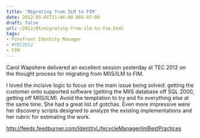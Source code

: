 ```yaml
---
title: 'Migrating from ILM to FIM'
date: 2012-05-01T11:04:00.001-07:00
draft: false
url: /2012/05/migrating-from-ilm-to-fim.html
tags: 
- Forefront Identity Manager
- #TEC2012
- FIM
---
```


Carol Wapshere delivered an excellent session yesterday at TEC 2012 on the thought process for migrating from MIIS/ILM to FIM.

I loved the incisive logic to focus on the main issue being solved: getting the customer onto supported software (getting the MIIS database off SQL 2000, getting off MIIS/ILM). Avoid the temptation to try and fix everything else at the same time. She had a great list of gotchas. Even more impressive were her discovery scripts designed to analyze the existing implementations and her rubric for estimating the work.

http://feeds.feedburner.com/IdentityLifecycleManagerilmBestPractices